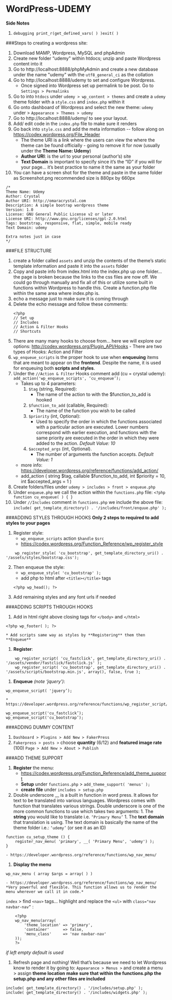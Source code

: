 # WordPress-UDEMY

**Side Notes**
1. ``debugging print_r(get_defined_vars( ) )exit( )``


###Steps to creating a wordpress site:
1. Download MAMP, Wordpress, MySQL and phpAdmin
1. Create new folder “udemy" within htdocs; unzip and paste Wordpress content into it 
1. Go to http://localhost:8888/phpMyAdmin and create a new database under the name "udemy" with the ``utf8_general_ci`` as the collation
1. Go to http://localhost:8888/udemy to set and configure Wordpress.
    * Once signed into Wordpress set up permalink to be post. Go to ``Settings > Permalinks``
1. Go to into ``htdocs`` under ``udemy > wp_content > themes`` and create a ``udemy`` theme folder with a ``style.css`` and ``index.php`` within it
1. Go onto dashboard of Wordpress and select the new theme: ``udemy`` under > ``Appearance > Themes > udemy``
1. Go to http://localhost:8888/udemy/ to see your layout. 
1. Add/ edit code in the ``index.php`` file to make sure it renders
1. Go back into ``style.css`` and add the meta information -- follow along on https://codex.wordpress.org/File_Header
    * The theme URI is a link where the users can view the where the theme can be found officially - going to remove it for now (usually under the **Theme Name: Udemy**)
    * **Author URI**: is the url to your personal (author’s) site
    * **Text Domain** is important to specify since it’s the “ID” if you will for your page… it’s best practice to name it the same as your folder
1. You can have a screen shot for the theme and paste in the same folder as Screenshot.png recommended size is 880px by 660px

```
/*
Theme Name: Udemy
Author: Crystal
Author URI: http://omaracrystal.com
Description: A simple bootrap wordpress theme
Version: 1.0
License: GNU General Public License v2 or later
License URI: http://www.gnu.org/licenses/gpl-2.0.html
Tags: bootstrap, responsive, flat, simple, mobile ready
Text Domain: udemy

Extra notes just in case
*/
```

###FILE STRUCTURE
1. create a folder called ``assets`` and unzip the contents of the theme’s static template information and paste it into the ``assets`` folder
1. Copy and paste info from index.html into the index.php up one folder… the page is broken because the links to the css files are now off. We could go through manually and fix all of this or utilize some built in functions within Wordpress to handle this. Create a function.php file within the same area where index.php is.
1. echo a message just to make sure it is coming through
1. Delete the echo message and follow these comments:
    ```
    <?php 
    // Set up
    // Includes
    // Action & Filter Hooks
    // Shortcuts
    ```
1. There are many many hooks to choose from… here we will explore our options: http://codex.wordpress.org/Plugin_API/Hooks - There are two types of Hooks: Action and Filter 
1. ``wp_enqueue_scripts`` is the proper hook to use when **enqueuing** items that are meant to appear on the **frontend**. Despite the name, it is used for enqueuing both **scripts and styles**.
1. Under the ``//Action & Filter`` Hooks comment add (cu = crystal udemy):
``add_action('wp_enqueue_scripts', ‘cu_enqueue’);``
    * Takes up to 4 parameters: 
        1. ``$tag`` (string, Required):
            - The name of the action to with the $function_to_add is hooked
        1. ``$function_to_add`` (callable, Required):
            - The name of the function you wish to be called
        1. ``$priority`` (int, Optional):
            - Used to specify the order in which the functions associated with a particular action are executed. Lower numbers correspond with earlier execution, and functions with the same priority are executed in the order in which they were added to the action. 
            *Default Value: 10*
        1. ``$accepted_args`` (int, Optional). 
            - The number of arguments the function accepts. *Default Value: 1*
    * more info: https://developer.wordpress.org/reference/functions/add_action/
    * add_action ( string $tag, callable $function_to_add, int $priority = 10, int $accepted_args = 1 )
1. Create folders/files under ``udemy > includes > front > enqueue.php``
1. Under ``enqueue.php`` we call the action within the ``functions.php`` file:
``<?php function cu_enqueue( ) { }``
1. Under ``//Includes`` comment in ``functions.php`` we include the above file:
``include( get_template_directory() . '/includes/front/enquue.php' );``

###ADDING STYLES THROUGH HOOKS
**Only 2 steps to required to add styles to your pages**
1. Register style:
    *  ``wp_enqueue_scripts`` action ``$handle`` ``$src``
    * https://codex.wordpress.org/Function_Reference/wp_register_style
```
    wp_register_style( 'cu_bootstrap', get_template_directory_uri() . '/assets/styles/bootstrap.css');
```
2. Then enqueue the style:
    * ``wp_enqueue_style( 'cu_bootstrap' );``
    * add php to html after ``<title></title>`` tags
    ```
    <?php wp_head(); ?>
    ```
3. Add remaining styles and any font urls if needed

###ADDING SCRIPTS THROUGH HOOKS
1. Add in html right above closing tags for ``</body>`` and ``</html>``
```
<?php wp_footer( ); ?>
```
    * Add scripts same way as styles by **Registering** them then **Enqueue**

1. **Register**: 
```    
    wp_register_script( 'cu_fastclick', get_template_directory_uri() . '/assets/vendor/fastclick/fastclick.js' );
    wp_register_script( 'cu_bootstrap', get_template_directory_uri() . '/assets/scripts/bootstrap.min.js', array(), false, true );
```

1. **Enqueue** *(note ‘jquery')*:
```
wp_enqueue_script( 'jquery’);
```
    * https://developer.wordpress.org/reference/functions/wp_register_script/
```
wp_enqueue_script('cu_fastclick’);
wp_enqueue_script('cu_bootstrap’);
```

###ADDING DUMMY CONTENT
1. ``Dashboard > Plugins > Add New > FakerPress``
1. ``Fakerpress > posts >`` choose **quantity** (6/12) and **featured image rate** (100) ``Page > Add New > About > Publish``

###ADD THEME SUPPORT
1. **Register** the menu: 
    * https://codex.wordpress.org/Function_Reference/add_theme_support
    * **Setup** under ``functions.php`` > ``add_theme_support( 'menus' );``
    * **create file** under ``includes > setup.php ``
1. Double underscore __ is a built in function in word press. It allows for text to be translated into various languages. Wordpress comes with function that translates various strings. Double underscore is one of the more common functions to use which takes two arguments:
        1. The **string** you would like to translate i.e. ``‘Primary Menu’``
        1. The **text domain** that translation is using. The text domain is basically the name of the theme folder i.e.: ``‘udemy’`` (or see it as an ID)
```
function cu_setup_theme () {
    register_nav_menu( 'primary', __( 'Primary Menu', 'udemy') );
}
```
    - https://developer.wordpress.org/reference/functions/wp_nav_menu/
1. **Display the menu**
```
wp_nav_menu ( array $args = array( ) )
```
    - https://developer.wordpress.org/reference/functions/wp_nav_menu/
    *Very powerful and flexible. This function allows us to render the menu wherever we call it in code.*
``index`` > find ``<nav>`` tags… highlight and replace the ``<ul>`` with ``class="nav navbar-nav”`` :

```
    <?php
    wp_nav_menu(array(
        'theme_location' => 'primary',
        'container'      => false,
        'menu_class'     => 'nav navbar-nav'
    ));
    ?>
```

*if left empty default is used*
1. Refresh page and nothing! Well that’s because we need to let Wordpress know to render it by going to:
``Appearance > Menus >`` and create a menu > assign **theme location**
**make sure that within the functions.php the setup.php and any other files are included**
```
include( get_template_directory() . '/includes/setup.php' );
include( get_template_directory() . '/includes/widgets.php' );
``` 

